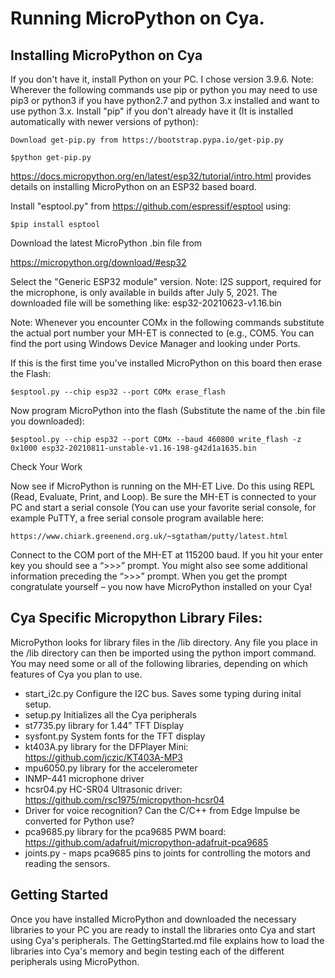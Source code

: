 # Running MicroPython on Cya.
## Installing MicroPython on Cya
If you don't have it, install Python on your PC. I chose version 3.9.6.
Note: Wherever the following commands use pip or python you may need to use pip3 or python3 if you have python2.7 and python 3.x installed and want to use python 3.x.
Install "pip" if you don't already have it (It is installed automatically with newer versions of python):

	Download get-pip.py from https://bootstrap.pypa.io/get-pip.py
  
	$python get-pip.py

https://docs.micropython.org/en/latest/esp32/tutorial/intro.html provides details on installing MicroPython on an ESP32 based board.

Install "esptool.py" from https://github.com/espressif/esptool using:

	$pip install esptool
  
Download the latest MicroPython .bin file from

https://micropython.org/download/#esp32 

Select the "Generic ESP32 module" version. Note: I2S support, required for the microphone, is only available in builds after July 5, 2021.
The downloaded file will be something like: esp32-20210623-v1.16.bin

Note: Whenever you encounter COMx in the following commands substitute the actual port number your MH-ET is connected to (e.g., COM5. You can find the port using Windows Device Manager and looking under Ports.

If this is the first time you've installed MicroPython on this board then erase the Flash:

	$esptool.py --chip esp32 --port COMx erase_flash
  
Now program MicroPython into the flash (Substitute the name of the .bin file you downloaded):

	$esptool.py --chip esp32 --port COMx --baud 460800 write_flash -z 0x1000 esp32-20210811-unstable-v1.16-198-g42d1a1635.bin
  
Check Your Work

Now see if MicroPython is running on the MH-ET Live. Do this using REPL (Read, Evaluate, Print, and Loop). Be sure the MH-ET is connected to your PC and start a serial console (You can use your favorite serial console, for example PuTTY, a free serial console program available here:

	https://www.chiark.greenend.org.uk/~sgtatham/putty/latest.html
  
Connect to the COM port of the MH-ET at 115200 baud. If you hit your enter key you should see a “>>>” prompt. You might also see some additional information preceding the “>>>” prompt. When you get the prompt congratulate yourself – you now have MicroPython installed on your Cya! 

## Cya Specific Micropython Library Files:

MicroPython looks for library files in the /lib directory. Any file you place in the /lib directory can then be imported using the python import command. You may need some or all of the following libraries, depending on which features of Cya you plan to use.

- start_i2c.py Configure the I2C bus. Saves some typing during inital setup.
- setup.py Initializes all the Cya peripherals
- st7735.py  library for 1.44” TFT Display
- sysfont.py System fonts for the TFT display
- kt403A.py library for the DFPlayer Mini: https://github.com/jczic/KT403A-MP3
- mpu6050.py library for the accelerometer
- INMP-441 microphone driver
- hcsr04.py HC-SR04 Ultrasonic driver: https://github.com/rsc1975/micropython-hcsr04
- Driver for voice recognition? Can the C/C++ from Edge Impulse be converted for Python use?
- pca9685.py library for the pca9685 PWM board: https://github.com/adafruit/micropython-adafruit-pca9685
- joints.py - maps pca9685 pins to joints for controlling the motors and reading the sensors.

## Getting Started

Once you have installed MicroPython and downloaded the necessary libraries to your PC you are ready to install the libraries onto Cya and start using Cya's peripherals. The GettingStarted.md file explains how to load the libraries into Cya's memory and begin testing each of the different peripherals using MicroPython.
